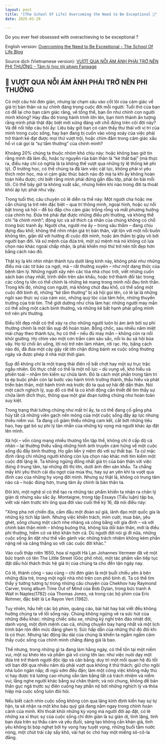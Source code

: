 ```yaml
---
layout: post
title: "[The School Of Life] Overcoming the Need to Be Exceptional 🌻"
date: 2025-01-29

---
```


Do you ever feel obsessed with overachieving to be exceptional ?

English version: [Overcoming the Need to Be Exceptional - The School Of Life Blog](https://www.theschooloflife.com/article/overcoming-the-need-to-be-exceptional/)

Source dịch (Vietnamese version): [VƯỢT QUA NỖI ÁM ẢNH PHẢI TRỞ NÊN PHI THƯỜNG  - Tâm lý học tội phạm Fanpage](https://www.facebook.com/share/p/1C8chkkvLA/)

## 🌻 VƯỢT QUA NỖI ÁM ẢNH PHẢI TRỞ NÊN PHI THƯỜNG

Có một câu hỏi đơn giản, nhưng lại chạm sâu vào cốt lõi của cảm giác về giá trị bản thân và sự chính đáng trong cuộc đời mỗi người: Tuổi thơ của bạn có để lại cho bạn cảm giác rằng, về tổng thể, bạn ổn như chính con người mình không? Hay đâu đó trong hành trình lớn lên, bạn hình thành ấn tượng rằng mình phải thật đặc biệt mới xứng đáng với chỗ đứng trên cõi đời này? Và để nối tiếp câu hỏi ấy: Liệu bây giờ bạn có cảm thấy thư thái với vị trí của mình trong cuộc sống, hay bạn đang bị cuốn vào vòng xoáy của việc phải trở thành kẻ đạt được mọi thứ vượt trội, hoặc chìm đắm trong cảm giác xấu hổ vì cái gọi là “sự tầm thường” của chính mình?

Khoảng 20% chúng ta thuộc nhóm khó chịu này: hoặc không bao giờ tin rằng mình đã làm đủ, hoặc tự nguyền rủa bản thân là “kẻ thất bại” (mà thực ra, điều này chỉ có nghĩa là ta không thể vượt qua những tỷ lệ thống kê phi lý). Ở trường học, có thể chúng ta đã làm việc cật lực, không phải vì yêu thích môn học, mà vì cảm giác thúc bách nào đó mà ta khi ấy không hoàn toàn hiểu được; chỉ biết rằng mình phải đứng gần đầu lớp, phải ôn bài mỗi tối. Có thể bây giờ ta không xuất sắc, nhưng hiếm khi nào trong đời ta thoát khỏi áp lực phải như vậy.

Trong tuổi thơ, câu chuyện có lẽ diễn ra thế này: Một người cha hoặc mẹ cần chúng ta trở nên đặc biệt – qua trí thông minh, ngoại hình, hoặc sự nổi bật trong xã hội – để bù đắp cho cảm giác trống rỗng và mất phương hướng của chính họ. Đứa trẻ phải đạt được những điều phi thường, và không thể chỉ “là chính mình”; động lực và sở thích cá nhân của chúng không có chỗ trong bức tranh ấy. Người cha, người mẹ ấy – trong sâu thẳm – đang chịu đựng đau khổ; không thể nhìn nhận giá trị bản thân, vật lộn với một nỗi buồn không tên, giận dữ với hướng đi cuộc đời mình, hoặc âm thầm bị giày vò bởi người bạn đời. Và sứ mệnh của đứa trẻ, một sứ mệnh mà nó không có lựa chọn nào khác ngoài chấp nhận, là phải khiến mọi thứ trở nên tốt đẹp hơn bằng cách nào đó.

Thật kỳ lạ khi nhìn nhận thành tựu dưới lăng kính này, không phải như những điều mà các tờ báo ca ngợi, mà – rất thường xuyên – như một dạng thức của bệnh tâm lý. Những người xây nên các tòa nhà chọc trời, viết những cuốn sách bán chạy nhất, trình diễn trên sân khấu, hoặc trở thành đối tác trong các công ty lớn có thể chính là những kẻ mang trong mình nỗi đau tinh thần. Trong khi đó, những con người, mà không chút đau khổ, có thể sống một cuộc đời bình dị, những “kẻ tầm thường” bị xã hội gọi tên, có lẽ lại là những ngôi sao thực sự của cảm xúc, những quý tộc của tâm hồn, những thuyền trưởng của trái tim. Thế giới dường như chia làm hai: những người may mắn có thể sống một cách bình thường, và những kẻ bất hạnh phải gồng mình trở nên phi thường.

Điều tốt đẹp nhất có thể xảy ra cho những người luôn bị ám ảnh bởi sự phi thường chính là một lần sụp đổ hoàn toàn. Bỗng chốc, sau nhiều năm miệt mài chạy theo thành tựu, họ có thể – nếu đủ may mắn – không còn ra nổi khỏi giường. Họ chìm vào một cơn trầm cảm sâu sắc, nỗi lo âu xã hội bủa vây. Họ từ chối ăn uống, lời nói trở nên lảm nhảm, rời rạc. Họ, bằng cách nào đó, đã đưa một cây gậy rất lớn chặn đứng bánh xe cuộc sống thường ngày và được phép ở nhà một thời gian.

Sụp đổ không chỉ là một trạng thái điên rồ bất chợt hay một sự trục trặc ngẫu nhiên. Đó thực chất có thể là một nỗ lực – dù vụng về, khó hiểu và phiền toái – nhằm tìm kiếm sự chữa lành. Đó là cách một phần trong tâm trí ta ép buộc phần còn lại bước vào hành trình trưởng thành, thấu hiểu và phát triển bản thân, một hành trình mà trước đó ta quá sợ hãi để dấn thân. Nói một cách nghịch lý, sụp đổ có thể là cú khởi động cần thiết để tìm thấy sự chữa lành đích thực, thông qua một giai đoạn tưởng chừng như hoàn toàn suy kiệt.

Trong trạng thái tưởng chừng như mất trí ấy, ta có thể đang cố gắng phá hủy tất cả những viên gạch nền móng của một cuộc sống đầy áp lực nhưng thiếu niềm vui. Ta đang cố giảm thiểu những cam kết, cắt bớt những tiêu hao, hay gạt bỏ sự phi lý tàn nhẫn của những kỳ vọng mà người khác áp đặt lên mình.

Xã hội – vốn cũng mang nhiều thương tổn tập thể, không chỉ ở cấp độ cá nhân – lại thường thiếu vắng những hình ảnh truyền cảm hứng về một cuộc sống đủ đầy bình thường. Họ gắn liền ý niệm đó với sự thất bại. Ta cứ mặc định rằng chỉ những người không còn lựa chọn nào khác mới tìm kiếm một cuộc đời lặng lẽ. Ta không ngừng đồng nhất giá trị của bản thân với việc đứng ở trung tâm, tại những đô thị lớn, dưới ánh đèn sân khấu. Ta chẳng mấy khi yêu thích cái dịu ngọt của mùa thu, hay sự an yên khi ta vượt qua đỉnh cao của những hy vọng đời mình. Nhưng sự thật là, không có trung tâm nào cả – hoặc đúng hơn, trung tâm ấy chính là bản thân ta.

Đôi khi, một nghệ sĩ có thể tạo ra những tác phẩm khiến ta nhận ra chân lý giản dị nhưng sâu sắc ấy. Montaigne, trong tập Essays (Tiểu luận) tập ba, viết vài năm trước khi ông qua đời vào cuối thế kỷ 16, đã nói điều này:

"Xông pha nơi chiến địa, cầm đầu một đoàn sứ giả, lãnh đạo một quốc gia là những kỳ tích lấp lánh. Nhưng việc khiển trách, mỉm cười, mua bán, yêu ghét, sống chung một cách nhẹ nhàng và công bằng với gia đình – và với chính bản thân mình – không buông thả, không lừa dối bản thân, mới là điều phi thường, hiếm có và khó khăn hơn cả. Dù người đời nói gì đi nữa, những cuộc sống ẩn dật như thế vẫn gánh vác những trách nhiệm không kém phần nặng nề và căng thẳng so với các cuộc đời khác."

Vào cuối thập niên 1650, họa sĩ người Hà Lan Johannes Vermeer đã vẽ một bức tranh có tên The Little Street (Góc phố nhỏ), một tác phẩm vẫn tiếp tục đặt dấu hỏi thách thức hệ giá trị của chúng ta cho đến tận ngày nay.

Có lẽ, thành công – sau cùng – chỉ đơn giản là một buổi chiều yên ả bên những đứa trẻ, trong một ngôi nhà nhỏ trên con phố bình dị. Ta có thể tìm thấy ý tưởng tương tự trong những câu chuyện của Chekhov hay Raymond Carver, trong album Time Out of Mind của Bob Dylan, trong bức tranh A Wall in Naples(1782) của Thomas Jones, và trong các bộ phim của Eric Rohmer, đặc biệt là Le Rayon Vert (1982).

Tuy nhiên, hầu hết các bộ phim, quảng cáo, bài hát hay bài viết đều không hướng chúng ta về lối sống này. Chúng không ngừng vẽ ra sức hút của những điều khác: những chiếc siêu xe, những kỳ nghỉ trên đảo nhiệt đới, danh vọng, một định mệnh cao cả, những chuyến bay hạng nhất và một lịch trình bận rộn đến mức đáng ghen tị. Sức hấp dẫn của những thứ đó đôi khi là có thực. Nhưng tác động lâu dài của chúng là khiến ta ngấm ngầm cảm thấy cuộc sống của chính mình chẳng đáng giá là bao.

Thế nhưng, trong những gì ta đang làm hằng ngày, có thể tồn tại một niềm vui, một sự khéo léo và phẩm giá vô cùng lớn lao: như việc nuôi dạy một đứa trẻ trở thành người độc lập và cân bằng; duy trì một mối quan hệ đủ tốt với bạn đời qua nhiều năm dù phải vượt qua không ít thử thách; giữ cho ngôi nhà luôn ngăn nắp; đi ngủ sớm đều đặn; làm một công việc không mấy thú vị hay được trả lương cao nhưng vẫn làm bằng tất cả trách nhiệm và niềm vui; lắng nghe người khác bằng sự chân thành; và nói chung, không để bản thân gục ngã trước sự điên cuồng hay phẫn nộ bởi những nghịch lý và thỏa hiệp mà cuộc sống luôn đòi hỏi.

Nếu biết cách nhìn cuộc sống không còn qua lăng kính định kiến hay sự tự hận, ta sẽ nhận ra một kho báu quý giá đang nằm ngay trong chính hoàn cảnh của mình. Khi thoát khỏi những kỳ vọng mà người đời áp đặt, có lẽ những xa xỉ thực sự của cuộc sống chỉ đơn giản là sự giản dị, tĩnh lặng, tình bạn dựa trên sự thấu cảm và yếu đuối, sáng tạo không cần khán giả, tình yêu không bị bóp nghẹt bởi hy vọng hay tuyệt vọng, những buổi tắm nước nóng, một chút trái cây sấy khô, vài hạt óc chó hay một miếng sô-cô-la đắng.